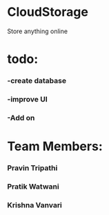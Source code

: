 # CloudStorage
Store anything online 
# todo:
###  -create database
###  -improve UI
###  -Add on


# Team Members:
### Pravin Tripathi
### Pratik Watwani
### Krishna Vanvari
